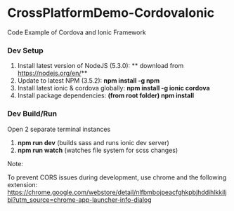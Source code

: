 # CrossPlatformDemo-CordovaIonic
Code Example of Cordova and Ionic Framework


### Dev Setup
1. Install latest version of NodeJS (5.3.0): ** download from https://nodejs.org/en/**
2. Update to latest NPM (3.5.2): **npm install -g npm**
3. Install latest ionic & cordova globally: **npm install -g ionic cordova**
4. Install package dependencies: **(from root folder) npm install**

### Dev Build/Run
Open 2 separate terminal instances
1. **npm run dev** (builds sass and runs ionic dev server)
2. **npm run watch** (watches file system for scss changes)


Note:

To prevent CORS issues during development, use chrome and the following extension:
https://chrome.google.com/webstore/detail/nlfbmbojpeacfghkpbjhddihlkkiljbi?utm_source=chrome-app-launcher-info-dialog
